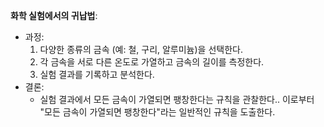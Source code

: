 **화학 실험에서의 귀납법**:

- 과정:
    1. 다양한 종류의 금속 (예: 철, 구리, 알루미늄)을 선택한다.
    2. 각 금속을 서로 다른 온도로 가열하고 금속의 길이를 측정한다.
    3. 실험 결과를 기록하고 분석한다.
- 결론:
    - 실험 결과에서 모든 금속이 가열되면 팽창한다는 규칙을 관찰한다.. 이로부터 "모든 금속이 가열되면 팽창한다"라는 일반적인 규칙을 도출한다.